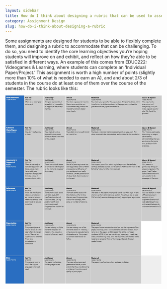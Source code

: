 ```yaml
---
layout: sidebar
title: How do I think about designing a rubric that can be used to assess content knowledge demonstrated through multiple formats?
category: Assignment Design
slug: how-do-i-think-about-designing-a-rubric
---
```


Some assignments are designed for students to be able to flexibly complete them, and designing a rubric to accommodate that can be challenging. To do so, you need to identify the core learning objectives you’re hoping students will improve on and exhibit, and reflect on how they’re able to be satisfied in different ways. An example of this comes from EDUC222: Videogames & Learning, where students can complete an ‘Individual Paper/Project.’ This assignment is worth a high number of points (slightly more than 10% of what is needed to earn an A), and and about 2/3 of students in the course do at least one of them over the course of the semester. The rubric looks like this:

![Rubric Example Image](/img/rubric-example.jpg)
